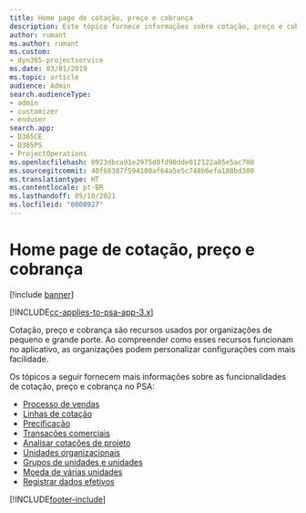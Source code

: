 ```yaml
---
title: Home page de cotação, preço e cobrança
description: Este tópico fornece informações sobre cotação, preço e cobrança.
author: rumant
ms.author: rumant
ms.custom:
- dyn365-projectservice
ms.date: 03/01/2019
ms.topic: article
audience: Admin
search.audienceType:
- admin
- customizer
- enduser
search.app:
- D365CE
- D365PS
- ProjectOperations
ms.openlocfilehash: 0923dbca91e2975d0fd90dde012122a85e5ac700
ms.sourcegitcommit: 40f68387f594180af64a5e5c748b6efa188bd300
ms.translationtype: HT
ms.contentlocale: pt-BR
ms.lasthandoff: 05/10/2021
ms.locfileid: "6008927"
---
```

# <a name="quoting-pricing-and-billing-home-page"></a>Home page de cotação, preço e cobrança

[!include [banner](../includes/psa-now-project-operations.md)]

[!INCLUDE[cc-applies-to-psa-app-3.x](../includes/cc-applies-to-psa-app-3x.md)]

Cotação, preço e cobrança são recursos usados por organizações de pequeno e grande porte. Ao compreender como esses recursos funcionam no aplicativo, as organizações podem personalizar configurações com mais facilidade.

Os tópicos a seguir fornecem mais informações sobre as funcionalidades de cotação, preço e cobrança no PSA:

- [Processo de vendas](basic-sales-process.md)
- [Linhas de cotação](basic-quote-lines.md)
- [Precificação](basic-pricing.md)
- [Transações comerciais](basic-business-transactions.md)
- [Analisar cotações de projeto](basic-analyzing-quotes.md)
- [Unidades organizacionais](advanced-organizational.md)
- [Grupos de unidades e unidades](advanced-units.md)
- [Moeda de várias unidades](advanced-currency.md)
- [Registrar dados efetivos](advanced-actuals.md)


[!INCLUDE[footer-include](../includes/footer-banner.md)]